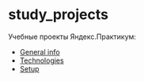 # study_projects

Учебные проекты Яндекс.Практикум:
* [General info](A_B_test_analysis/A_B_test_analysis.ipynb)
* [Technologies](#technologies)
* [Setup](#setup)
